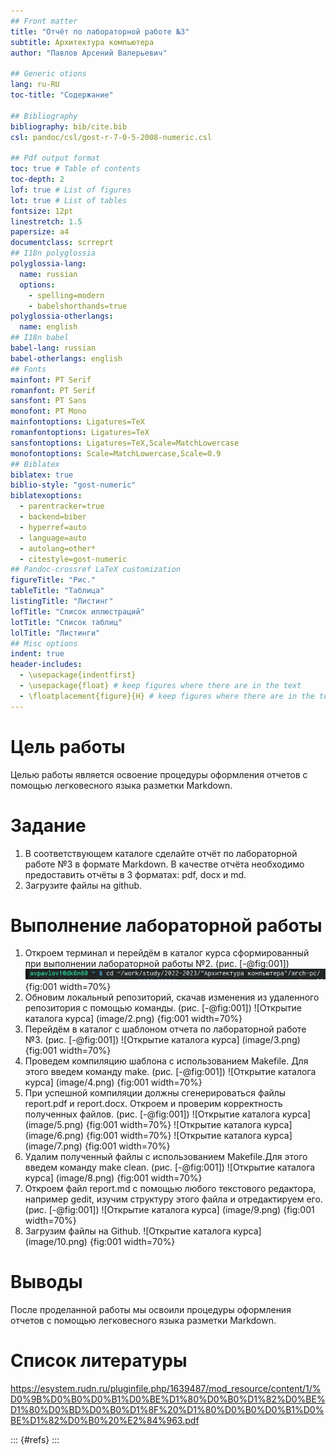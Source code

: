 ```yaml
---
## Front matter
title: "Отчёт по лабораторной работе №3"
subtitle: Архитектура компьютера
author: "Павлов Арсений Валерьевич"

## Generic otions
lang: ru-RU
toc-title: "Содержание"

## Bibliography
bibliography: bib/cite.bib
csl: pandoc/csl/gost-r-7-0-5-2008-numeric.csl

## Pdf output format
toc: true # Table of contents
toc-depth: 2
lof: true # List of figures
lot: true # List of tables
fontsize: 12pt
linestretch: 1.5
papersize: a4
documentclass: scrreprt
## I18n polyglossia
polyglossia-lang:
  name: russian
  options:
	- spelling=modern
	- babelshorthands=true
polyglossia-otherlangs:
  name: english
## I18n babel
babel-lang: russian
babel-otherlangs: english
## Fonts
mainfont: PT Serif
romanfont: PT Serif
sansfont: PT Sans
monofont: PT Mono
mainfontoptions: Ligatures=TeX
romanfontoptions: Ligatures=TeX
sansfontoptions: Ligatures=TeX,Scale=MatchLowercase
monofontoptions: Scale=MatchLowercase,Scale=0.9
## Biblatex
biblatex: true
biblio-style: "gost-numeric"
biblatexoptions:
  - parentracker=true
  - backend=biber
  - hyperref=auto
  - language=auto
  - autolang=other*
  - citestyle=gost-numeric
## Pandoc-crossref LaTeX customization
figureTitle: "Рис."
tableTitle: "Таблица"
listingTitle: "Листинг"
lofTitle: "Список иллюстраций"
lotTitle: "Список таблиц"
lolTitle: "Листинги"
## Misc options
indent: true
header-includes:
  - \usepackage{indentfirst}
  - \usepackage{float} # keep figures where there are in the text
  - \floatplacement{figure}{H} # keep figures where there are in the text
---
```


# Цель работы
Целью работы является освоение процедуры оформления отчетов с помощью
легковесного языка разметки Markdown.
# Задание
1. В соответствующем каталоге сделайте отчёт по лабораторной работе №3
в формате Markdown. В качестве отчёта необходимо предоставить отчёты
в 3 форматах: pdf, docx и md.
2. Загрузите файлы на github.
# Выполнение лабораторной работы
1. Откроем терминал и перейдём в каталог курса сформированный при выполнении
лабораторной работы №2. (рис. [-@fig:001])
![Открытие каталога курса](image/1.png) {fig:001 width=70%}
2. Обновим локальный репозиторий, скачав изменения из удаленного
репозитория с помощью команды. (рис. [-@fig:001])
![Открытие каталога курса] (image/2.png) {fig:001 width=70%}
3. Перейдём в каталог с шаблоном отчета по лабораторной работе №3. (рис. [-@fig:001])
![Открытие каталога курса] (image/3.png) {fig:001 width=70%}
4. Проведем компиляцию шаблона с использованием Makefile. Для
этого введем команду make. (рис. [-@fig:001])
![Открытие каталога курса] (image/4.png) {fig:001 width=70%}
5. При успешной компиляции должны сгенерироваться файлы
report.pdf и report.docx. Откроем и проверим корректность
полученных файлов. (рис. [-@fig:001])
![Открытие каталога курса] (image/5.png) {fig:001 width=70%} 
![Открытие каталога курса] (image/6.png) {fig:001 width=70%}
![Открытие каталога курса] (image/7.png) {fig:001 width=70%}
6. Удалим полученный файлы с использованием Makefile.Для этого
введем команду make clean. (рис. [-@fig:001])
![Открытие каталога курса] (image/8.png) {fig:001 width=70%}
7. Откроем файл report.md c помощью любого текстового редактора,
например gedit, изучим структуру этого файла и отредактируем его. (рис. [-@fig:001])
![Открытие каталога курса] (image/9.png) {fig:001 width=70%}
8. Загрузим файлы на Github. 
![Открытие каталога курса] (image/10.png) {fig:001 width=70%}
# Выводы
После проделанной работы мы освоили процедуры оформления отчетов с помощью легковесного языка разметки Markdown.
# Список литературы
https://esystem.rudn.ru/pluginfile.php/1639487/mod_resource/content/1/%D0%9B%D0%B0%D0%B1%D0%BE%D1%80%D0%B0%D1%82%D0%BE%D1%80%D0%BD%D0%B0%D1%8F%20%D1%80%D0%B0%D0%B1%D0%BE%D1%82%D0%B0%20%E2%84%963.pdf

::: {#refs}
:::
